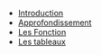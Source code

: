 - [Introduction](01Introduction/theorie.md)
- [Approfondissement](02Approfondissement/theorie.md)
- [Les Fonction](03Fonctions/theorie.md)
- [Les tableaux](04Tableaux/theorie.m)
